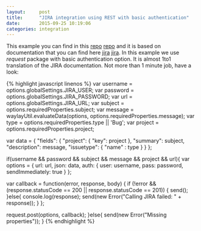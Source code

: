 ```yaml
---
layout:     post
title:      "JIRA integration using REST with basic authentication"
date:       2015-09-25 10:19:06
categories: integration
---
```


This example you can find in this [repo] [repo] and it is based on documentation that you can find here [jira] [jira]. In this example we use _request_ package with basic authentication option. It is almost 1to1 translation of the JIRA documentation. Not more than 1 minute job, have a look:

{% highlight javascript linenos %}
var username =  options.globalSettings.JIRA_USER;
var password = options.globalSettings.JIRA_PASSWORD;
var url = options.globalSettings.JIRA_URL;
var subject = options.requiredProperties.subject;
var message = waylayUtil.evaluateData(options, options.requiredProperties.message);
var type = options.requiredProperties.type || 'Bug';
var project = options.requiredProperties.project;


var data = {
    "fields": {
       "project":
       {
          "key": project
       },
       "summary": subject,
       "description":  message,
       "issuetype": {
          "name" : type
       }
   }
};

if(username && password && subject && message && project && url){
  var options = {
        url: url,
        json: data,
        auth: {
            user: username,
            pass: password,
            sendImmediately: true
        }
  };

  var callback = function(error, response, body) {
    if (!error && (response.statusCode == 200 || response.statusCode == 201)) {
      send();
    }else{
      console.log(response);
      send(new Error("Calling JIRA failed: " + response));
    }
  };

  request.post(options, callback);
}else{
  send(new Error("Missing properties"));
}
{% endhighlight %}


[repo]: https://github.com/waylayio/Actuators/blob/master/jira
[jira]: https://developer.atlassian.com/jiradev/jira-apis/jira-rest-apis/jira-rest-api-tutorials/jira-rest-api-example-create-issue
